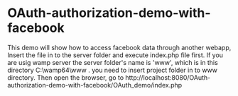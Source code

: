 # OAuth-authorization-demo-with-facebook
This demo will show how to access facebook data through another webapp,
Insert the file in to the server folder and execute index.php file first.
If you are usig wamp server the server folder's name  is 'www', which is in this directory C:\wamp64\www .
you need to insert project folder in to www directory. 
Then open the browser, go to http://localhost:8080/OAuth-authorization-demo-with-facebook/OAuth_demo/index.php
